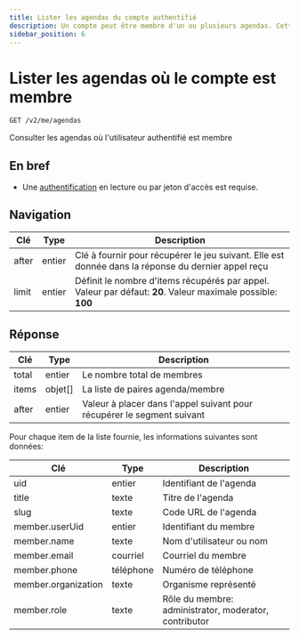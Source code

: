 ```yaml
---
title: Lister les agendas du compte authentifié
description: Un compte peut être membre d'un ou plusieurs agendas. Cette route permet de les lister
sidebar_position: 6
---
```


# Lister les agendas où le compte est membre

```bash
GET /v2/me/agendas
```

Consulter les agendas où l'utilisateur authentifié est membre

## En bref

* Une [authentification](/authentification) en lecture ou par jeton d'accès est requise.

## Navigation

| Clé            | Type     | Description                                                                                                   |
|----------------|----------|---------------------------------------------------------------------------------------------------------------|
| after          | entier | Clé à fournir pour récupérer le jeu suivant. Elle est donnée dans la réponse du dernier appel reçu              |
| limit          | entier   | Définit le nombre d'items récupérés par appel. Valeur par défaut: **20**. Valeur maximale possible: **100**   |

## Réponse

| Clé            | Type            | Description                                                                       |
|----------------|-----------------|-----------------------------------------------------------------------------------|
| total          | entier          | Le nombre total de membres                                                        |
| items          | objet[]         | La liste de paires agenda/membre                                                  |
| after          | entier          | Valeur à placer dans l'appel suivant pour récupérer le segment suivant            |

Pour chaque item de la liste fournie, les informations suivantes sont données:

| Clé                   | Type            | Description                                           |
|-----------------------|-----------------|-------------------------------------------------------|
| uid                   | entier          | Identifiant de l'agenda                               |
| title                 | texte           | Titre de l'agenda                                     |
| slug                  | texte           | Code URL de l'agenda                                  |
| member.userUid        | entier          | Identifiant du membre                                 |
| member.name           | texte           | Nom d'utilisateur ou nom                              |
| member.email          | courriel        | Courriel du membre                                    |
| member.phone          | téléphone       | Numéro de téléphone                                   |
| member.organization   | texte           | Organisme représenté                                  |
| member.role           | texte           | Rôle du membre: administrator, moderator, contributor |